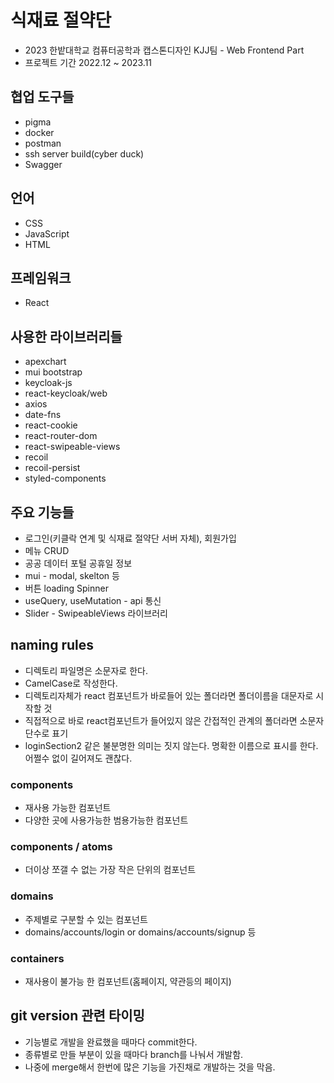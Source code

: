 # 식재료 절약단

- 2023 한밭대학교 컴퓨터공학과 캡스톤디자인 KJJ팀 - Web Frontend Part
- 프로젝트 기간 2022.12 ~ 2023.11

## 협업 도구들

- pigma
- docker
- postman
- ssh server build(cyber duck)
- Swagger

## 언어

- CSS
- JavaScript
- HTML

## 프레임워크

- React

## 사용한 라이브러리들

- apexchart
- mui bootstrap
- keycloak-js
- react-keycloak/web
- axios
- date-fns
- react-cookie
- react-router-dom
- react-swipeable-views
- recoil
- recoil-persist
- styled-components

## 주요 기능들

- 로그인(키클락 연계 및 식재료 절약단 서버 자체), 회원가입
- 메뉴 CRUD
- 공공 데이터 포털 공휴일 정보
- mui - modal, skelton 등
- 버튼 loading Spinner
- useQuery, useMutation - api 통신
- Slider - SwipeableViews 라이브러리

## naming rules

- 디렉토리 파일명은 소문자로 한다.
- CamelCase로 작성한다.
- 디렉토리자체가 react 컴포넌트가 바로들어 있는 폴더라면 폴더이름을 대문자로 시작할 것
- 직접적으로 바로 react컴포넌트가 들어있지 않은 간접적인 관계의 폴더라면 소문자 단수로 표기
- loginSection2 같은 불분명한 의미는 짓지 않는다. 명확한 이름으로 표시를 한다. 어쩔수 없이 길어져도 괜찮다.

### components

- 재사용 가능한 컴포넌트
- 다양한 곳에 사용가능한 범용가능한 컴포넌트

### components / atoms

- 더이상 쪼갤 수 없는 가장 작은 단위의 컴포넌트

### domains

- 주제별로 구분할 수 있는 컴포넌트
- domains/accounts/login or domains/accounts/signup 등

### containers

- 재사용이 불가능 한 컴포넌트(홈페이지, 약관등의 페이지)

## git version 관련 타이밍

- 기능별로 개발을 완료했을 때마다 commit한다.
- 종류별로 만들 부분이 있을 때마다 branch를 나눠서 개발함.
- 나중에 merge해서 한번에 많은 기능을 가진채로 개발하는 것을 막음.
